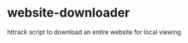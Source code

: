 website-downloader
==================

httrack script to download an entire website for local viewing
